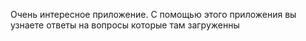 Очень интересное приложение. С помощью этого приложения вы узнаете ответы на вопросы которые там загруженны
